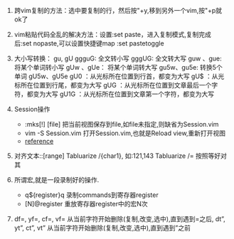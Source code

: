 1.  跨vim复制的方法：选中要复制的行，然后按"+y,移到另外一个vim,按"+p就ok了
2. vim粘贴代码全乱的解决方法：设置:set paste，进入复制模式,复制完成后:set nopaste,可以设置快捷键map <F2> :set pastetoggle<CR>
3. 大小写转换： gu, gU
        ggguG: 全文转小写       gggUG: 全文转大写
        guw 、gue:  将某个单词转小写
        gUw 、gUe： 将某个单词转大写
        gu5w、gu5e:  转换5个单词
        gU5w、gU5e
        gU0        ：从光标所在位置到行首，都变为大写
        gU$        ：从光标所在位置到行尾，都变为大写
        gUG        ：从光标所在位置到文章最后一个字符，都变为大写
        gU1G      ：从光标所在位置到文章第一个字符，都变为大写


1. Session操作
    - :mks[!] [file] 把当前视图保存到file,如file未指定,则缺省为Session.vim
    - vim -S Session.vim 打开Session.vim,也就是Reload view,重新打开视图
    - [reference](http://feeds.feedburner.com/godorz/arthur1989#kmemcacheE)
2. 对齐文本::[range] Tabluarize /{char1}, 如:121,143 Tabluarize /= 按照等好对其
3. 所谓宏,就是一段录制好的操作.
    - q${register}<commands>q 录制commands到寄存器register
    - [N]@register 重放寄存器register中的宏N次
4. df=, yf=, cf=, vf= 从当前字符开始删除(复制,改变,选中),直到遇到=之后, dt”, yt”, ct”, vt” 从当前字符开始删除(复制,改变,选中),直到遇到”之前
